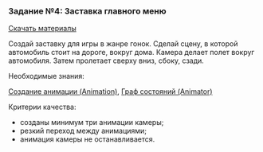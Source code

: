### Задание №4: Заставка главного меню

[Скачать материалы](http://unity3d.unium.ru/storage/lesson15/cars.zip)

Создай заставку для игры в жанре гонок. Сделай сцену, в которой автомобиль стоит на дороге, вокруг дома. Камера делает полет вокруг автомобиля. Затем пролетает сверху вниз, сбоку, сзади.

Необходимые знания:

[Создание анимации (Animation)](https://github.com/UniumGames/Lessons/blob/master/15/README.md#%D0%A1%D0%BE%D0%B7%D0%B4%D0%B0%D0%BD%D0%B8%D0%B5-%D0%B0%D0%BD%D0%B8%D0%BC%D0%B0%D1%86%D0%B8%D0%B8-animation), [Граф состояний (Animator)](https://github.com/UniumGames/Lessons/blob/master/15/README.md#%D0%93%D1%80%D0%B0%D1%84-%D1%81%D0%BE%D1%81%D1%82%D0%BE%D1%8F%D0%BD%D0%B8%D0%B9-animator)

Критерии качества:

- созданы минимум три анимации камеры;
- резкий переход между анимациями;
- анимация камеры не останавливается.